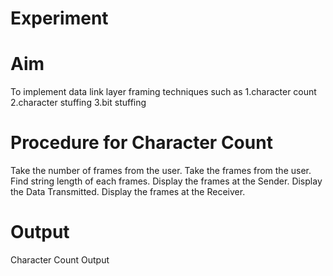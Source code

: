 # Experiment
# Aim
To implement data link layer framing techniques such as 1.character count 2.character stuffing 3.bit stuffing

# Procedure for Character Count

Take the number of frames from the user.
Take the frames from the user.
Find string length of each frames.
Display the frames at the Sender.
Display the Data Transmitted.
Display the frames at the Receiver.
# Output
Character Count Output

